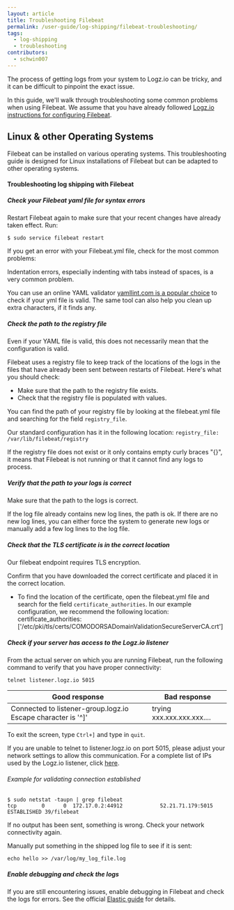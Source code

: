 ```yaml
---
layout: article
title: Troubleshooting Filebeat
permalink: /user-guide/log-shipping/filebeat-troubleshooting/
tags:
  - log-shipping
  - troubleshooting
contributors:
  - schwin007
---
```


The process of getting logs from your system to Logz.io can be tricky,
and it can be difficult to pinpoint the exact issue.

In this guide, we'll walk through troubleshooting some common problems when using Filebeat.
We assume that you have already followed [Logz.io instructions for configuring Filebeat](https://app.logz.io/#/dashboard/send-your-data/log-sources/filebeat).


## Linux & other Operating Systems

Filebeat can be installed on various operating systems. This troubleshooting guide is designed for Linux installations of Filebeat but can be adapted to other operating systems.


#### Troubleshooting log shipping with Filebeat


<div class="tasklist">

##### Check your Filebeat yaml file for syntax errors

Restart Filebeat again to make sure that your recent changes have already taken effect. Run:

```
$ sudo service filebeat restart
```

If you get an error with your Filebeat.yml file, check for the most common problems:

Indentation errors, especially indenting with tabs instead of spaces, is a very common problem.

You can use an online YAML validator [yamllint.com is a popular choice](http://www.yamllint.com/) to check if your yml file is valid. The same tool can also help you clean up extra characters, if it finds any.

##### Check the path to the registry file

Even if your YAML file is valid, this does not necessarily mean that the configuration is valid.

Filebeat uses a registry file to keep track of the locations of the logs in the files that have already been sent between restarts of Filebeat. Here's what you should check:

* Make sure that the path to the registry file exists.
* Check that the registry file is populated with values.

You can find the path of your registry file by looking at the filebeat.yml file and searching for the field `registry_file`.

Our standard configuration has it in the following location: `registry_file: /var/lib/filebeat/registry`

If the registry file does not exist or it only contains empty curly braces "{}", it means that Filebeat is not running or that it cannot find any logs to process.

##### Verify that the path to your logs is correct

Make sure that the path to the logs is correct.

If the log file already contains new log lines, the path is ok.
If there are no new log lines, you can either force the system to generate new logs or manually add a few log lines to the log file.

##### Check that the TLS certificate is in the correct location

Our filebeat endpoint requires TLS encryption.

Confirm that you have downloaded the correct certificate and placed it in the correct location.

* To find the location of the certificate, open the filebeat.yml file and search for the field `certificate_authorities`. In our example configuration, we recommend the following location:
certificate_authorities: ['/etc/pki/tls/certs/COMODORSADomainValidationSecureServerCA.crt']

##### Check if your server has access to the Logz.io listener

From the actual server on which you are running Filebeat, run the following command to verify that you have proper connectivity:

```
telnet listener.logz.io 5015
```

| Good response | Bad response |
|---|---|
| Connected to listener-group.logz.io Escape character is '^]' | trying xxx.xxx.xxx.xxx.... |

To exit the screen, type `Ctrl+]` and type in `quit`.

If you are unable to telnet to listener.logz.io on port 5015, please adjust your network settings to allow this communication. For a complete list of IPs used by the Logz.io listener, click [here](/user-guide/log-shipping/listener-ip-addresses.html).

###### Example for validating connection established

```
$ sudo netstat -taupn | grep filebeat
tcp        0      0  172.17.0.2:44912            52.21.71.179:5015            ESTABLISHED 39/filebeat
```

If no output has been sent, something is wrong. Check your network connectivity again.

Manually put something in the shipped log file to see if it is sent:

```
echo hello >> /var/log/my_log_file.log
```

##### Enable debugging and check the logs

If you are still encountering issues, enable debugging in Filebeat and check the logs for errors. See the official [Elastic guide](https://www.elastic.co/guide/en/beats/filebeat/current/enable-filebeat-debugging.html) for details.
